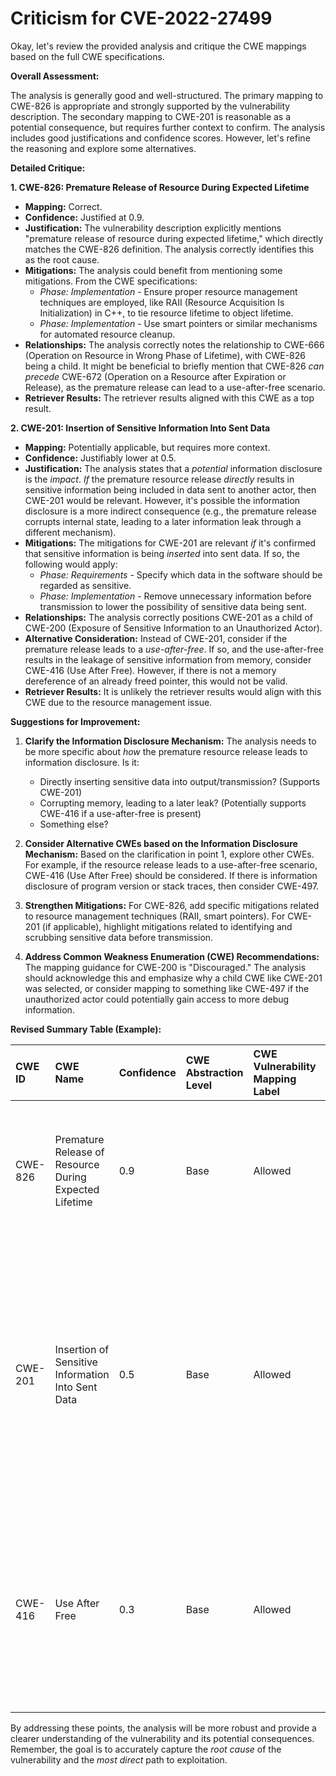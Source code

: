 # Criticism for CVE-2022-27499

Okay, let's review the provided analysis and critique the CWE mappings based on the full CWE specifications.

**Overall Assessment:**

The analysis is generally good and well-structured. The primary mapping to CWE-826 is appropriate and strongly supported by the vulnerability description. The secondary mapping to CWE-201 is reasonable as a potential consequence, but requires further context to confirm. The analysis includes good justifications and confidence scores.  However, let's refine the reasoning and explore some alternatives.

**Detailed Critique:**

**1. CWE-826: Premature Release of Resource During Expected Lifetime**

*   **Mapping:** Correct.
*   **Confidence:** Justified at 0.9.
*   **Justification:** The vulnerability description explicitly mentions "premature release of resource during expected lifetime," which directly matches the CWE-826 definition. The analysis correctly identifies this as the root cause.
*   **Mitigations:** The analysis could benefit from mentioning some mitigations. From the CWE specifications:
    *   *Phase: Implementation* - Ensure proper resource management techniques are employed, like RAII (Resource Acquisition Is Initialization) in C++, to tie resource lifetime to object lifetime.
    *   *Phase: Implementation* - Use smart pointers or similar mechanisms for automated resource cleanup.
*   **Relationships:** The analysis correctly notes the relationship to CWE-666 (Operation on Resource in Wrong Phase of Lifetime), with CWE-826 being a child. It might be beneficial to briefly mention that CWE-826 *can precede* CWE-672 (Operation on a Resource after Expiration or Release), as the premature release can lead to a use-after-free scenario.
*   **Retriever Results:**  The retriever results aligned with this CWE as a top result.

**2. CWE-201: Insertion of Sensitive Information Into Sent Data**

*   **Mapping:** Potentially applicable, but requires more context.
*   **Confidence:** Justifiably lower at 0.5.
*   **Justification:** The analysis states that a *potential* information disclosure is the *impact*.  *If* the premature resource release *directly* results in sensitive information being included in data sent to another actor, then CWE-201 would be relevant.  However, it's possible the information disclosure is a more indirect consequence (e.g., the premature release corrupts internal state, leading to a later information leak through a different mechanism).
*   **Mitigations:**  The mitigations for CWE-201 are relevant *if* it's confirmed that sensitive information is being *inserted* into sent data. If so, the following would apply:
    *   *Phase: Requirements* - Specify which data in the software should be regarded as sensitive.
    *   *Phase: Implementation* - Remove unnecessary information before transmission to lower the possibility of sensitive data being sent.
*   **Relationships:** The analysis correctly positions CWE-201 as a child of CWE-200 (Exposure of Sensitive Information to an Unauthorized Actor).
*   **Alternative Consideration:** Instead of CWE-201, consider if the premature release leads to a *use-after-free*. If so, and the use-after-free results in the leakage of sensitive information from memory, consider CWE-416 (Use After Free). However, if there is not a memory dereference of an already freed pointer, this would not be valid.
*   **Retriever Results:** It is unlikely the retriever results would align with this CWE due to the resource management issue.

**Suggestions for Improvement:**

1.  **Clarify the Information Disclosure Mechanism:** The analysis needs to be more specific about *how* the premature resource release leads to information disclosure.  Is it:
    *   Directly inserting sensitive data into output/transmission? (Supports CWE-201)
    *   Corrupting memory, leading to a later leak? (Potentially supports CWE-416 if a use-after-free is present)
    *   Something else?

2.  **Consider Alternative CWEs based on the Information Disclosure Mechanism:** Based on the clarification in point 1, explore other CWEs. For example, if the resource release leads to a use-after-free scenario, CWE-416 (Use After Free) should be considered. If there is information disclosure of program version or stack traces, then consider CWE-497.

3.  **Strengthen Mitigations:** For CWE-826, add specific mitigations related to resource management techniques (RAII, smart pointers). For CWE-201 (if applicable), highlight mitigations related to identifying and scrubbing sensitive data before transmission.

4.  **Address Common Weakness Enumeration (CWE) Recommendations:**  The mapping guidance for CWE-200 is "Discouraged." The analysis should acknowledge this and emphasize why a child CWE like CWE-201 was selected, or consider mapping to something like CWE-497 if the unauthorized actor could potentially gain access to more debug information.

**Revised Summary Table (Example):**

| CWE ID  | CWE Name                                                 | Confidence | CWE Abstraction Level | CWE Vulnerability Mapping Label | CWE-Vulnerability Mapping Notes                                                                                                                                                                                                                                                                                                                                                                                                                 |
| :------ | :------------------------------------------------------- | :--------- | :-------------------- | :---------------------------- | :-------------------------------------------------------------------------------------------------------------------------------------------------------------------------------------------------------------------------------------------------------------------------------------------------------------------------------------------------------------------------------------------------------------------------------------------------------- |
| CWE-826 | Premature Release of Resource During Expected Lifetime  | 0.9        | Base                  | Allowed                      | Primary CWE: The description explicitly states "premature release of resource during expected lifetime."                                                                                                                                                                                                                                                                                                                                                                 |
| CWE-201 | Insertion of Sensitive Information Into Sent Data       | 0.5        | Base                  | Allowed                      | Secondary Candidate: *If* the premature release *directly* leads to the insertion of sensitive data into transmitted data, CWE-201 applies. Requires further investigation. Consider alternatives if disclosure is more indirect.                                                                                                                                                                                                                           |
| CWE-416 | Use After Free | 0.3 | Base | Allowed | Alternate Candidate: *If* the premature release leads to a pointer dereference of the freed resource, resulting in the leakage of memory contents, then CWE-416 is applicable.                                                        |

By addressing these points, the analysis will be more robust and provide a clearer understanding of the vulnerability and its potential consequences. Remember, the goal is to accurately capture the *root cause* of the vulnerability and the *most direct* path to exploitation.
